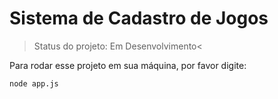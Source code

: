 # Sistema de Cadastro de Jogos

>Status do projeto: Em Desenvolvimento<

Para rodar esse projeto em sua máquina, por favor digite:

```
node app.js
```
